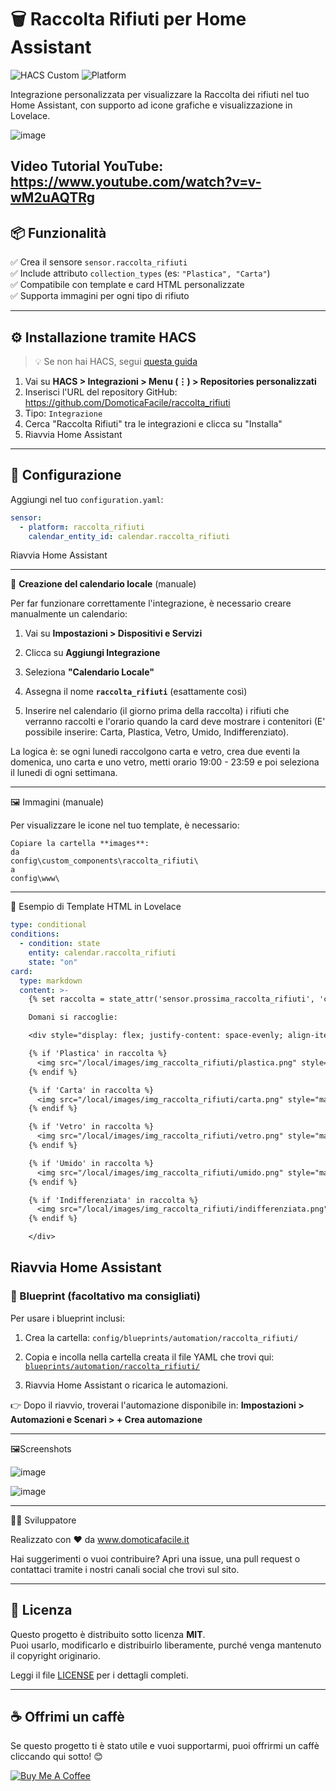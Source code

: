 # 🗑️ Raccolta Rifiuti per Home Assistant

![HACS Custom](https://img.shields.io/badge/HACS-Custom-blue)
![Platform](https://img.shields.io/badge/Platform-Home%20Assistant-41BDF5)

Integrazione personalizzata per visualizzare la Raccolta dei rifiuti nel tuo Home Assistant, con supporto ad icone grafiche e visualizzazione in Lovelace.

![image](https://github.com/user-attachments/assets/2647835f-7981-4974-98c8-f82dcfe85b48)

Video Tutorial YouTube: https://www.youtube.com/watch?v=v-wM2uAQTRg
---

## 📦 Funzionalità

✅ Crea il sensore `sensor.raccolta_rifiuti`  
✅ Include attributo `collection_types` (es: `"Plastica", "Carta"`)  
✅ Compatibile con template e card HTML personalizzate  
✅ Supporta immagini per ogni tipo di rifiuto

---

## ⚙️ Installazione tramite HACS

> 💡 Se non hai HACS, segui [questa guida](https://hacs.xyz/docs/setup/download)

1. Vai su **HACS > Integrazioni > Menu (⋮) > Repositories personalizzati**
2. Inserisci l'URL del repository GitHub: https://github.com/DomoticaFacile/raccolta_rifiuti
3. Tipo: `Integrazione`
4. Cerca "Raccolta Rifiuti" tra le integrazioni e clicca su "Installa"
5. Riavvia Home Assistant

---

## 🧾 Configurazione

Aggiungi nel tuo `configuration.yaml`:

```yaml
sensor:
  - platform: raccolta_rifiuti
    calendar_entity_id: calendar.raccolta_rifiuti
```

Riavvia Home Assistant

---

📆 **Creazione del calendario locale**   (manuale)

Per far funzionare correttamente l'integrazione, è necessario creare manualmente un calendario:

1. Vai su **Impostazioni > Dispositivi e Servizi**
2. Clicca su **Aggiungi Integrazione**
3. Seleziona **"Calendario Locale"**
4. Assegna il nome **`raccolta_rifiuti`** (esattamente così)

5. Inserire nel calendario (il giorno prima della raccolta) i rifiuti che verranno raccolti e l'orario 
quando la card deve mostrare i contenitori (E' possibile inserire: Carta, Plastica, Vetro, Umido, Indifferenziato).

La logica è: se ogni lunedi raccolgono carta e vetro, crea due eventi la domenica,
uno carta e uno vetro, metti orario 19:00 - 23:59 e poi seleziona il lunedi di ogni settimana.

---

🖼️ Immagini (manuale)

Per visualizzare le icone nel tuo template, è necessario:

    Copiare la cartella **images**:
    da
    config\custom_components\raccolta_rifiuti\
    a
    config\www\
	
---

🧠 Esempio di Template HTML in Lovelace

```yaml
type: conditional
conditions:
  - condition: state
    entity: calendar.raccolta_rifiuti
    state: "on"
card:
  type: markdown
  content: >-
    {% set raccolta = state_attr('sensor.prossima_raccolta_rifiuti', 'collection_types') %}

    Domani si raccoglie:

    <div style="display: flex; justify-content: space-evenly; align-items: center;">

    {% if 'Plastica' in raccolta %}
      <img src="/local/images/img_raccolta_rifiuti/plastica.png" style="max-width: 50px; max-height: 50px;" />
    {% endif %}

    {% if 'Carta' in raccolta %}
      <img src="/local/images/img_raccolta_rifiuti/carta.png" style="max-width: 50px; max-height: 50px;" />
    {% endif %}

    {% if 'Vetro' in raccolta %}
      <img src="/local/images/img_raccolta_rifiuti/vetro.png" style="max-width: 50px; max-height: 50px;" />
    {% endif %}

    {% if 'Umido' in raccolta %}
      <img src="/local/images/img_raccolta_rifiuti/umido.png" style="max-width: 50px; max-height: 50px;" />
    {% endif %}

    {% if 'Indifferenziata' in raccolta %}
      <img src="/local/images/img_raccolta_rifiuti/indifferenziata.png" style="max-width: 50px; max-height: 50px;" />
    {% endif %}

    </div>
```
Riavvia Home Assistant
---
### 📘 Blueprint (facoltativo ma consigliati)

Per usare i blueprint inclusi:

1. Crea la cartella:
   `config/blueprints/automation/raccolta_rifiuti/`

2. Copia  e incolla nella cartella creata il file YAML che trovi qui:
   [`blueprints/automation/raccolta_rifiuti/`](https://github.com/DomoticaFacile/raccolta_rifiuti/tree/main/blueprints/automation/raccolta_rifiuti)

3. Riavvia Home Assistant o ricarica le automazioni.

👉 Dopo il riavvio, troverai l'automazione disponibile in:
**Impostazioni > Automazioni e Scenari > + Crea automazione**

---
🖼️Screenshots

![image](https://github.com/user-attachments/assets/3b0a8c7b-7e09-4b59-b57e-f7fd8e57a3ae)

![image](https://github.com/user-attachments/assets/bd05df5b-f3ab-4b87-b041-7eba9fef88be)

---

👨‍💻 Sviluppatore

Realizzato con ❤️ da www.domoticafacile.it

Hai suggerimenti o vuoi contribuire?
Apri una issue, una pull request o contattaci tramite i nostri canali social che trovi sul sito.

---

## 📄 Licenza

Questo progetto è distribuito sotto licenza **MIT**.  
Puoi usarlo, modificarlo e distribuirlo liberamente, purché venga mantenuto il copyright originario.

Leggi il file [LICENSE](LICENSE) per i dettagli completi.

---

## ☕ Offrimi un caffè

Se questo progetto ti è stato utile e vuoi supportarmi, puoi offrirmi un caffè cliccando qui sotto! 😊

[![Buy Me A Coffee](https://github.com/appcraftstudio/buymeacoffee/raw/master/Images/snapshot-bmc-button.png)](https://www.buymeacoffee.com/domoticafacile)
